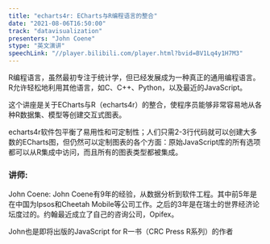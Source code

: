 ```yaml
---
title: "echarts4r: ECharts与R编程语言的整合"
date: "2021-08-06T16:50:00" 
track: "datavisualization"
presenters: "John Coene"
stype: "英文演讲"
speechLink: "//player.bilibili.com/player.html?bvid=BV1Lq4y1H7M3"
---
```

R编程语言，虽然最初专注于统计学，但已经发展成为一种真正的通用编程语言。R允许轻松地利用其他语言，如C、C++、Python，以及最近的JavaScript。
 

 这个讲座是关于ECharts与R（echarts4r）的整合，使程序员能够非常容易地从各种R数据集、模型等创建交互式图表。
 

echarts4r软件包平衡了易用性和可定制性；人们只需2-3行代码就可以创建大多数的ECharts图，但仍然可以定制图表的各个方面：原始JavaScript库的所有选项都可以从R集成中访问，而且所有的图表类型都被集成。
 ### 讲师: 
 John Coene: John Coene有9年的经验，从数据分析到软件工程。其中前5年是在中国为Ipsos和Cheetah Mobile等公司工作。之后的3年是在瑞士的世界经济论坛度过的。约翰最近成立了自己的咨询公司，Opifex。

John也是即将出版的JavaScript for R一书（CRC Press R系列）的作者